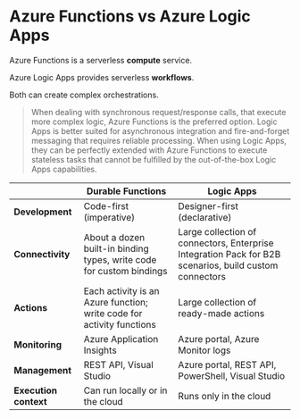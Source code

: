 # Azure Functions vs Azure Logic Apps
Azure Functions is a serverless __compute__ service.

Azure Logic Apps provides serverless __workflows__.

Both can create complex orchestrations. 

> When dealing with synchronous request/response calls, that execute more complex logic, Azure Functions is the preferred option. Logic Apps is better suited for asynchronous integration and fire-and-forget messaging that requires reliable processing. When using Logic Apps, they can be perfectly extended with Azure Functions to execute stateless tasks that cannot be fulfilled by the out-of-the-box Logic Apps capabilities.

|                       | Durable Functions                                                     | Logic Apps                                                                                             |
| --------------------- | --------------------------------------------------------------------- | ------------------------------------------------------------------------------------------------------ |
| **Development**       | Code-first (imperative)                                               | Designer-first (declarative)                                                                           |
| **Connectivity**      | About a dozen built-in binding types, write code for custom bindings  | Large collection of connectors, Enterprise Integration Pack for B2B scenarios, build custom connectors |
| **Actions**           | Each activity is an Azure function; write code for activity functions | Large collection of ready-made actions                                                                 |
| **Monitoring**        | Azure Application Insights                                            | Azure portal, Azure Monitor logs                                                                       |
| **Management**        | REST API, Visual Studio                                               | Azure portal, REST API, PowerShell, Visual Studio                                                      |
| **Execution context** | Can run locally or in the cloud                                       | Runs only in the cloud                                                                                 |
